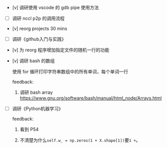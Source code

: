 * [v] 调研使用 vscode 的 gdb pipe 使用方法

* [ ] 调研 nccl p2p 的调用流程

* [v] reorg projects 30 mins

* [ ] 调研《github入门与实践》

* [v] 为 reorg 程序增加指定文件的随机一行的功能

* [v] 调研 bash 的数组

    使用 for 循环打印字符串数组中的所有单词，每个单词一行

    feedback:

    1. 调研 bash array <https://www.gnu.org/software/bash/manual/html_node/Arrays.html>

* [ ] 调研《Python机器学习》

    feedback:

    1. 看到 P54

    2. 不清楚为什么`self.w_ = np.zeros(1 + X.shape[1])`要`1 +`。
